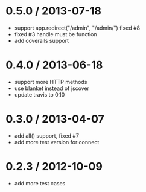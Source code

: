 
0.5.0 / 2013-07-18 
==================

  * support app.redirect("/admin", "/admin/") fixed #8
  * fixed #3 handle must be function
  * add coveralls support

0.4.0 / 2013-06-18 
==================

  * support more HTTP methods
  * use blanket instead of jscover
  * update travis to 0.10

0.3.0 / 2013-04-07 
==================

  * add all() support, fixed #7
  * add more test version for connect

0.2.3 / 2012-10-09 
==================

  * add more test cases
